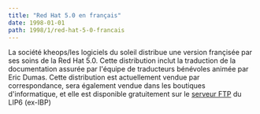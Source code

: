 ```yaml
---
title: "Red Hat 5.0 en français"
date: 1998-01-01
path: 1998/1/red-hat-5-0-francais
---
```


<P>
La société kheops/les logiciels du soleil distribue une version françisée
par ses soins de la Red Hat 5.0.  Cette distribution inclut
la traduction de la documentation assurée par l'équipe de
traducteurs bénévoles animée par Eric Dumas.
Cette distribution est actuellement vendue par
correspondance, sera également vendue dans les boutiques
d'informatique, et elle est disponible gratuitement sur le
<A HREF="ftp://ftp.lip6.fr/pub/linux/distributions/redhat-fr/">serveur FTP</A>
du LIP6 (ex-IBP)
</P>


